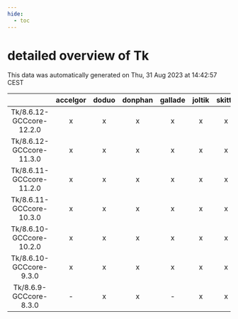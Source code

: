 ```yaml
---
hide:
  - toc
---
```


detailed overview of Tk
=======================


This data was automatically generated on Thu, 31 Aug 2023 at 14:42:57 CEST  

| |accelgor|doduo|donphan|gallade|joltik|skitty|swalot|victini|
| :---: | :---: | :---: | :---: | :---: | :---: | :---: | :---: | :---: |
|Tk/8.6.12-GCCcore-12.2.0|x|x|x|x|x|x|x|x|
|Tk/8.6.12-GCCcore-11.3.0|x|x|x|x|x|x|x|x|
|Tk/8.6.11-GCCcore-11.2.0|x|x|x|x|x|x|x|x|
|Tk/8.6.11-GCCcore-10.3.0|x|x|x|x|x|x|x|x|
|Tk/8.6.10-GCCcore-10.2.0|x|x|x|x|x|x|x|x|
|Tk/8.6.10-GCCcore-9.3.0|x|x|x|x|x|x|x|x|
|Tk/8.6.9-GCCcore-8.3.0|-|x|x|-|x|x|x|x|
